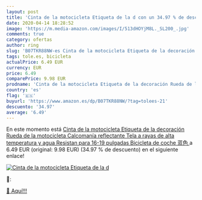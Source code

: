```yaml
---
layout: post
title: 'Cinta de la motocicleta Etiqueta de la d con un 34.97 % de descuento'
date: 2020-04-14 18:28:52
image: 'https://m.media-amazon.com/images/I/513dHOYjM8L._SL200_.jpg'
comments: true
category: ofertas
author: ring
slug: 'B07TKR88NW-es Cinta de la motocicleta Etiqueta de la decoración Rueda de...'
tags: tole.es, bicicleta
actualPrice: 6.49 EUR
currency: EUR
price: 6.49
comparePrice: 9.98 EUR
prodname: 'Cinta de la motocicleta Etiqueta de la decoración Rueda de la motocicleta Calcomanía reflectante Tela a rayas de alta temperatura y agua Resistan para 16-19 pulgadas Bicicleta de coche 蓝色 '
country: 'es'
flag: '🇪🇸'
buyurl: 'https://www.amazon.es/dp/B07TKR88NW/?tag=tolees-21'
descuento: '34.97'
average: '6.49'
---
```


En este momento está [Cinta de la motocicleta Etiqueta de la decoración Rueda de la motocicleta Calcomanía reflectante Tela a rayas de alta temperatura y agua Resistan para 16-19 pulgadas Bicicleta de coche 蓝色 ](https://www.amazon.es/dp/B07TKR88NW/?tag=tolees-21) a 6.49 EUR (original: 9.98 EUR) (34.97 %  de descuento) en el siguiente enlace!

[![Cinta de la motocicleta Etiqueta de la d](https://m.media-amazon.com/images/I/513dHOYjM8L._SL200_.jpg)](https://www.amazon.es/dp/B07TKR88NW/?tag=tolees-21)

🔎:


[🛒 Aquí!!!](https://www.amazon.es/dp/B07TKR88NW/?tag=tolees-21)
